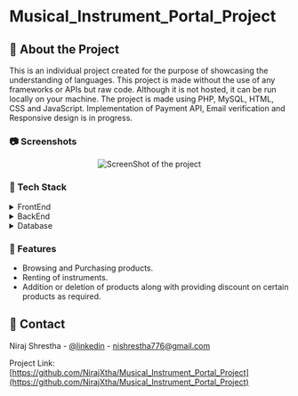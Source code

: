 # Musical_Instrument_Portal_Project


<!-- About the Project -->
## :star2: About the Project
This is an individual project created for the purpose of showcasing the understanding of languages. This project is made without the use of any frameworks or APIs but raw code. Although it is not hosted, it can be run locally on your machine. The project is made using PHP, MySQL, HTML, CSS and JavaScript.
Implementation of Payment API, Email verification and Responsive design is in progress.

<!-- Screenshots -->
### :camera: Screenshots

<div align="center"> 
  <img src="https://i.ibb.co/7tZJxQf/Screenshot-2024-12-08-203645.png" alt="ScreenShot of the project" border="0" />
</div>


<!-- TechStack -->
### :space_invader: Tech Stack

<details>
  <summary>FrontEnd</summary>
  <ul>
    <li><a href="#">JavaScript</a></li>
    <li><a href="#">HTML</a></li>
    <li><a href="#">CSS</a></li>
  </ul>
</details>

<details>
  <summary>BackEnd</summary>
  <ul>
    <li><a href="https://www.typescriptlang.org/">PHP</a></li>
  </ul>
</details>

<details>
<summary>Database</summary>
  <ul>
    <li><a href="https://www.mysql.com/">MySQL</a></li>
  </ul>
</details>


<!-- Features -->
### :dart: Features

- Browsing and Purchasing products.
- Renting of instruments.
- Addition or deletion of products along with providing discount on certain products as required.




## :handshake: Contact

Niraj Shrestha - [@linkedin](https://linkedin.com/in/NirajXtha) - nishrestha776@gmail.com

Project Link: [https://github.com/NirajXtha/Musical_Instrument_Portal_Project](https://github.com/NirajXtha/Musical_Instrument_Portal_Project)

